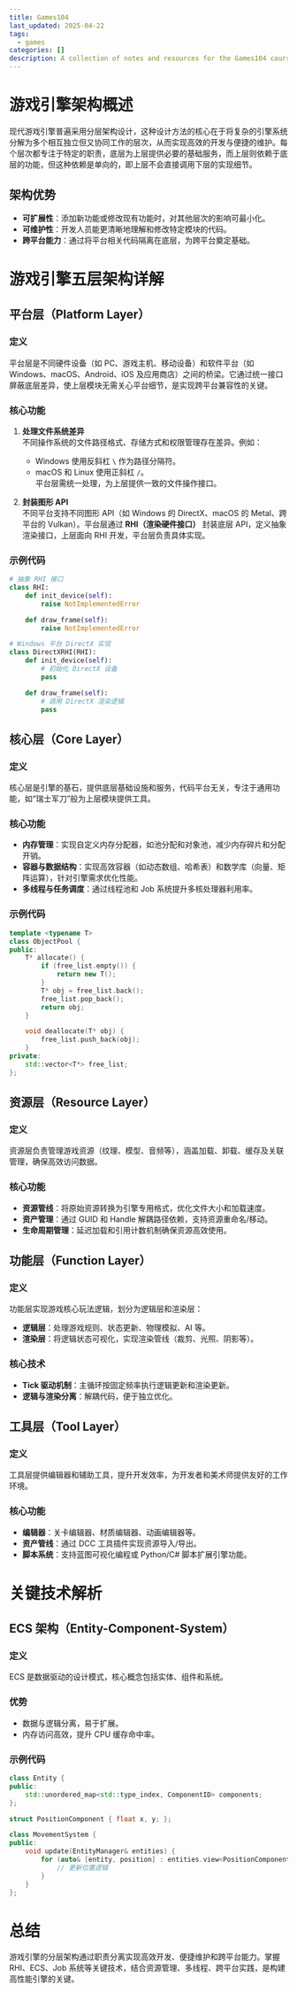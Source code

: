 ```yaml
---
title: Games104
last_updated: 2025-04-22
tags:
  - games
categories: []
description: A collection of notes and resources for the Games104 course.
---
```


# 游戏引擎架构概述

现代游戏引擎普遍采用分层架构设计，这种设计方法的核心在于将复杂的引擎系统分解为多个相互独立但又协同工作的层次，从而实现高效的开发与便捷的维护。每个层次都专注于特定的职责，底层为上层提供必要的基础服务，而上层则依赖于底层的功能，但这种依赖是单向的，即上层不会直接调用下层的实现细节。

## 架构优势

- **可扩展性**：添加新功能或修改现有功能时，对其他层次的影响可最小化。
- **可维护性**：开发人员能更清晰地理解和修改特定模块的代码。
- **跨平台能力**：通过将平台相关代码隔离在底层，为跨平台奠定基础。

# 游戏引擎五层架构详解

## 平台层（Platform Layer）

### 定义

平台层是不同硬件设备（如 PC、游戏主机、移动设备）和软件平台（如 Windows、macOS、Android、iOS 及应用商店）之间的桥梁。它通过统一接口屏蔽底层差异，使上层模块无需关心平台细节，是实现跨平台兼容性的关键。

### 核心功能

1. **处理文件系统差异**  
   不同操作系统的文件路径格式、存储方式和权限管理存在差异。例如：
   - Windows 使用反斜杠 `\` 作为路径分隔符。
   - macOS 和 Linux 使用正斜杠 `/`。  
   平台层需统一处理，为上层提供一致的文件操作接口。

2. **封装图形 API**  
   不同平台支持不同图形 API（如 Windows 的 DirectX、macOS 的 Metal、跨平台的 Vulkan）。平台层通过 **RHI（渲染硬件接口）** 封装底层 API，定义抽象渲染接口，上层面向 RHI 开发，平台层负责具体实现。

### 示例代码

```python
# 抽象 RHI 接口
class RHI:
    def init_device(self):
        raise NotImplementedError

    def draw_frame(self):
        raise NotImplementedError

# Windows 平台 DirectX 实现
class DirectXRHI(RHI):
    def init_device(self):
        # 初始化 DirectX 设备
        pass

    def draw_frame(self):
        # 调用 DirectX 渲染逻辑
        pass
```

## 核心层（Core Layer）

### 定义

核心层是引擎的基石，提供底层基础设施和服务，代码平台无关，专注于通用功能，如“瑞士军刀”般为上层模块提供工具。

### 核心功能

- **内存管理**：实现自定义内存分配器，如池分配和对象池，减少内存碎片和分配开销。
- **容器与数据结构**：实现高效容器（如动态数组、哈希表）和数学库（向量、矩阵运算），针对引擎需求优化性能。
- **多线程与任务调度**：通过线程池和 Job 系统提升多核处理器利用率。

### 示例代码

```cpp
template <typename T>
class ObjectPool {
public:
    T* allocate() {
        if (free_list.empty()) {
            return new T();
        }
        T* obj = free_list.back();
        free_list.pop_back();
        return obj;
    }

    void deallocate(T* obj) {
        free_list.push_back(obj);
    }
private:
    std::vector<T*> free_list;
};
```

## 资源层（Resource Layer）

### 定义

资源层负责管理游戏资源（纹理、模型、音频等），涵盖加载、卸载、缓存及关联管理，确保高效访问数据。

### 核心功能

- **资源管线**：将原始资源转换为引擎专用格式，优化文件大小和加载速度。
- **资产管理**：通过 GUID 和 Handle 解耦路径依赖，支持资源重命名/移动。
- **生命周期管理**：延迟加载和引用计数机制确保资源高效使用。

## 功能层（Function Layer）

### 定义

功能层实现游戏核心玩法逻辑，划分为逻辑层和渲染层：
- **逻辑层**：处理游戏规则、状态更新、物理模拟、AI 等。
- **渲染层**：将逻辑状态可视化，实现渲染管线（裁剪、光照、阴影等）。

### 核心技术

- **Tick 驱动机制**：主循环按固定频率执行逻辑更新和渲染更新。
- **逻辑与渲染分离**：解耦代码，便于独立优化。

## 工具层（Tool Layer）

### 定义

工具层提供编辑器和辅助工具，提升开发效率，为开发者和美术师提供友好的工作环境。

### 核心功能

- **编辑器**：关卡编辑器、材质编辑器、动画编辑器等。
- **资产管线**：通过 DCC 工具插件实现资源导入/导出。
- **脚本系统**：支持蓝图可视化编程或 Python/C# 脚本扩展引擎功能。

# 关键技术解析

## ECS 架构（Entity-Component-System）

### 定义

ECS 是数据驱动的设计模式，核心概念包括实体、组件和系统。

### 优势

- 数据与逻辑分离，易于扩展。
- 内存访问高效，提升 CPU 缓存命中率。

### 示例代码

```cpp
class Entity {
public:
    std::unordered_map<std::type_index, ComponentID> components;
};

struct PositionComponent { float x, y; };

class MovementSystem {
public:
    void update(EntityManager& entities) {
        for (auto& [entity, position] : entities.view<PositionComponent>()) {
            // 更新位置逻辑
        }
    }
};
```

# 总结

游戏引擎的分层架构通过职责分离实现高效开发、便捷维护和跨平台能力。掌握 RHI、ECS、Job 系统等关键技术，结合资源管理、多线程、跨平台实践，是构建高性能引擎的关键。